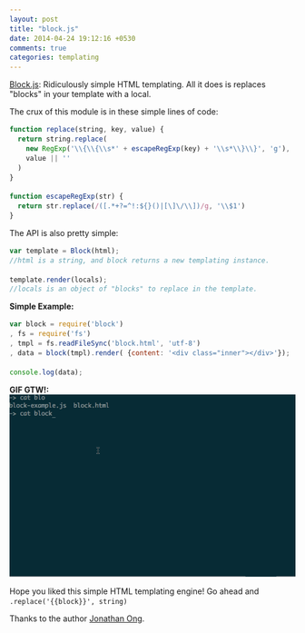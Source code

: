 ```yaml
---
layout: post
title: "block.js"
date: 2014-04-24 19:12:16 +0530
comments: true
categories: templating 
---
```


[Block.js](https://www.npmjs.org/package/block): Ridiculously simple HTML templating. All it does is replaces "blocks" in your template with a local.

The crux of this module is in these simple lines of code:

```javascript
function replace(string, key, value) {
  return string.replace(
    new RegExp('\\{\\{\\s*' + escapeRegExp(key) + '\\s*\\}\\}', 'g'),
    value || ''
  )
}

function escapeRegExp(str) {
  return str.replace(/([.*+?=^!:${}()|[\]\/\\])/g, '\\$1')
}
```

The API is also pretty simple:

```javascript
var template = Block(html);
//html is a string, and block returns a new templating instance.

template.render(locals); 
//locals is an object of "blocks" to replace in the template.
```

__Simple Example:__

```javascript
var block = require('block')
, fs = require('fs')
, tmpl = fs.readFileSync('block.html', 'utf-8')
, data = block(tmpl).render( {content: '<div class="inner"></div>'});

console.log(data);
```

__GIF GTW!:__
![block](/images/block.js/block.js.gif)


Hope you liked this simple HTML templating engine! Go ahead and `.replace('{{block}}', string)` 

Thanks to the author [Jonathan Ong](http://jongleberry.com).


